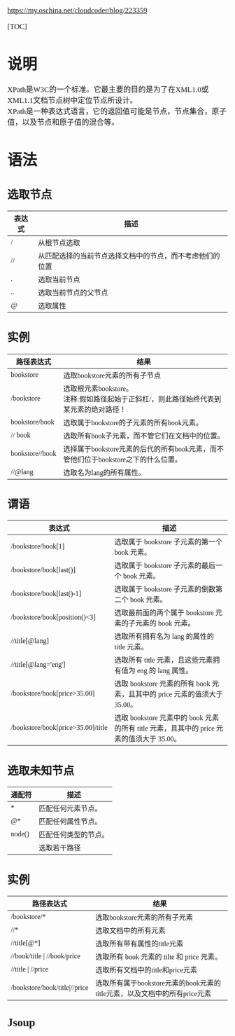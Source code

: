 <span  style="font-family: Simsun,serif; font-size: 17px; ">

https://my.oschina.net/cloudcoder/blog/223359

[TOC]

# 说明

XPath是W3C的一个标准。它最主要的目的是为了在XML1.0或XML1.1文档节点树中定位节点所设计。<br>
XPath是一种表达式语言，它的返回值可能是节点，节点集合，原子值，以及节点和原子值的混合等。

# 语法

## 选取节点

| 表达式 | 描述                           |
|-----|------------------------------|
| /   | 从根节点选取                       |
| //  | 从匹配选择的当前节点选择文档中的节点，而不考虑他们的位置 |
| .   | 选取当前节点                       |
| ..  | 选取当前节点的父节点                   |
| @   | 选取属性                         |

## 实例

| 路径表达式           | 结果                                                     |
|-----------------|--------------------------------------------------------|
| bookstore       | 选取bookstore元素的所有子节点                                    |
| /bookstore      | 选取根元素bookstore。 <br> 注释:假如路径起始于正斜杠/，则此路径始终代表到某元素的绝对路径！ |
| bookstore/book  | 选取属于bookstore的子元素的所有book元素。                            |
| // book         | 选取所有book子元素，而不管它们在文档中的位置。                              |
| bookstore//book | 选择属于bookstore元素的后代的所有book元素，而不管他们位于bookstore之下的什么位置。   |
| //@lang         | 选取名为lang的所有属性。                                         |

## 谓语

| 表达式                                | 描述                                                              |
|------------------------------------|-----------------------------------------------------------------|
| /bookstore/book[1]                 | 选取属于 bookstore 子元素的第一个 book 元素。                                 |
| /bookstore/book[last()]            | 选取属于 bookstore 子元素的最后一个 book 元素。                                |
| /bookstore/book[last()-1]          | 选取属于 bookstore 子元素的倒数第二个 book 元素。                               |
| /bookstore/book[position()<3]      | 选取最前面的两个属于 bookstore 元素的子元素的 book 元素。                           |
| //title[@lang]                     | 选取所有拥有名为 lang 的属性的 title 元素。                                    |
| //title[@lang='eng']               | 选取所有 title 元素，且这些元素拥有值为 eng 的 lang 属性。                          |
| /bookstore/book[price>35.00]       | 选取 bookstore 元素的所有 book 元素，且其中的 price 元素的值须大于 35.00。            |
| /bookstore/book[price>35.00]/title | 选取 bookstore 元素中的 book 元素的所有 title 元素，且其中的 price 元素的值须大于 35.00。 |

## 选取未知节点

| 通配符    | 描述          |
|--------|-------------|
| *      | 匹配任何元素节点。   |
| @*     | 匹配任何属性节点。   |
| node() | 	匹配任何类型的节点。 |
|        | 选取若干路径      |

## 实例

| 路径表达式                          | 结果                                               |
|--------------------------------|--------------------------------------------------|
| /bookstore/*                   | 选取bookstore元素的所有子元素                              |
| //*                            | 选取文档中的所有元素                                       |
| //title[@*]                    | 选取所有带有属性的title元素                                 |
| //book/title \| //book/price   | 选取所有 book 元素的 tilte 和 price 元素。                  |
| //title \| //price             | 选取所有文档中的title和price元素                            |
| /bookstore/book/title\|//price | 选取所有属于bookstore元素的book元素的title元素，以及文档中的所有price元素 |

## Jsoup

</span>